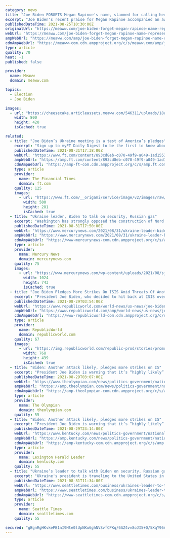 ```yaml
---
category: news
title: "Joe Biden FORGETS Megan Rapinoe's name, slammed for calling her 'America's best'"
excerpt: "Joe Biden's recent praise for Megan Rapinoe accompanied an awkward fumbling as the president forgot her last name"
publishedDateTime: 2021-08-25T10:30:00Z
originalUrl: "https://meaww.com/joe-biden-forget-megan-rapinoe-name-represent-america-best-internet-furious-losers-reactions"
webUrl: "https://meaww.com/joe-biden-forget-megan-rapinoe-name-represent-america-best-internet-furious-losers-reactions"
ampWebUrl: "https://meaww.com/amp/joe-biden-forget-megan-rapinoe-name-represent-america-best-internet-furious-losers-reactions"
cdnAmpWebUrl: "https://meaww-com.cdn.ampproject.org/c/s/meaww.com/amp/joe-biden-forget-megan-rapinoe-name-represent-america-best-internet-furious-losers-reactions"
type: article
quality: 70
heat: -1
published: false

provider:
  name: Meaww
  domain: meaww.com

topics:
  - Election
  - Joe Biden

images:
  - url: "https://cheesecake.articleassets.meaww.com/546311/uploads/18a4f6a0-058b-11ec-bd95-db89c1205176_800_420.png"
    width: 800
    height: 420
    isCached: true

related:
  - title: "Joe Biden’s Ukraine meeting is a test of America’s pledges"
    excerpt: "Sign up to myFT Daily Digest to be the first to know about Joe Biden news. In April 2014, two months after Ukraine’s pro-western revolution and a month after Russia annexed Crimea in retaliation, the then US vice-president Joe Biden flew into Kyiv."
    publishedDateTime: 2021-08-31T17:38:00Z
    webUrl: "https://www.ft.com/content/893cd8eb-c070-49f9-a049-1ad15532950f"
    ampWebUrl: "https://amp.ft.com/content/893cd8eb-c070-49f9-a049-1ad15532950f"
    cdnAmpWebUrl: "https://amp-ft-com.cdn.ampproject.org/c/s/amp.ft.com/content/893cd8eb-c070-49f9-a049-1ad15532950f"
    type: article
    provider:
      name: The Financial Times
      domain: ft.com
    quality: 125
    images:
      - url: "https://www.ft.com/__origami/service/image/v2/images/raw/https%3A%2F%2Fd1e00ek4ebabms.cloudfront.net%2Fproduction%2Fca569017-d1b0-4fd9-b40d-ff87b3e5fea4.jpg?source=google-amp&fit=scale-down&width=500"
        width: 500
        height: 281
        isCached: true
  - title: "Ukraine leader, Biden to talk on security, Russian gas"
    excerpt: "Washington has strongly opposed the construction of Nord Stream 2, but the Biden administration has opted not to punish the German company overseeing the project while announcing new sanctions"
    publishedDateTime: 2021-08-31T17:50:00Z
    webUrl: "https://www.mercurynews.com/2021/08/31/ukraine-leader-biden-to-talk-on-security-russian-gas/"
    ampWebUrl: "https://www.mercurynews.com/2021/08/31/ukraine-leader-biden-to-talk-on-security-russian-gas/amp/"
    cdnAmpWebUrl: "https://www-mercurynews-com.cdn.ampproject.org/c/s/www.mercurynews.com/2021/08/31/ukraine-leader-biden-to-talk-on-security-russian-gas/amp/"
    type: article
    provider:
      name: Mercury News
      domain: mercurynews.com
    quality: 75
    images:
      - url: "https://www.mercurynews.com/wp-content/uploads/2021/08/sjm-e-US_87594909.jpg?w=1024&#038;h=743"
        width: 1024
        height: 743
        isCached: true
  - title: "Joe Biden Pledges More Strikes On ISIS Amid Threats Of Another Attack On Kabul Airport"
    excerpt: "President Joe Biden, who decided to hit back at ISIS over the Kabul airport bombings said that the US airstrikes against the extremist group will continue."
    publishedDateTime: 2021-08-29T03:54:00Z
    webUrl: "https://www.republicworld.com/world-news/us-news/joe-biden-pledges-more-strikes-on-isis-amid-threats-of-another-attack-on-kabul-airport.html"
    ampWebUrl: "https://www.republicworld.com/amp/world-news/us-news/joe-biden-pledges-more-strikes-on-isis-amid-threats-of-another-attack-on-kabul-airport.html"
    cdnAmpWebUrl: "https://www-republicworld-com.cdn.ampproject.org/c/s/www.republicworld.com/amp/world-news/us-news/joe-biden-pledges-more-strikes-on-isis-amid-threats-of-another-attack-on-kabul-airport.html"
    type: article
    provider:
      name: RepublicWorld
      domain: republicworld.com
    quality: 67
    images:
      - url: "https://img.republicworld.com/republic-prod/stories/promolarge/xhdpi/2x4aoo80nkmm0zvb_1630205335.jpeg"
        width: 768
        height: 439
        isCached: true
  - title: "Biden: Another attack likely, pledges more strikes on IS"
    excerpt: "President Joe Biden is warning that it’s “highly likely” an Islamic State affiliate will try another attack in Afghanistan."
    publishedDateTime: 2021-08-29T03:07:00Z
    webUrl: "https://www.theolympian.com/news/politics-government/national-politics/article253826773.html"
    ampWebUrl: "https://amp.theolympian.com/news/politics-government/national-politics/article253826773.html"
    cdnAmpWebUrl: "https://amp-theolympian-com.cdn.ampproject.org/c/s/amp.theolympian.com/news/politics-government/national-politics/article253826773.html"
    type: article
    provider:
      name: The Olympian
      domain: theolympian.com
    quality: 55
  - title: "Biden: Another attack likely, pledges more strikes on IS"
    excerpt: "President Joe Biden is warning that it’s “highly likely” an Islamic State affiliate will try another attack in Afghanistan."
    publishedDateTime: 2021-08-29T23:14:00Z
    webUrl: "https://www.kentucky.com/news/politics-government/national-politics/article253826773.html"
    ampWebUrl: "https://amp.kentucky.com/news/politics-government/national-politics/article253826773.html"
    cdnAmpWebUrl: "https://amp-kentucky-com.cdn.ampproject.org/c/s/amp.kentucky.com/news/politics-government/national-politics/article253826773.html"
    type: article
    provider:
      name: Lexington Herald Leader
      domain: kentucky.com
    quality: 55
  - title: "Ukraine’s leader to talk with Biden on security, Russian gas"
    excerpt: "Ukraine's president is traveling to the United States in hopes of bolstering security ties with Washington and persuading the administration to ramp up sanctions against a new Russian gas pipeline byp"
    publishedDateTime: 2021-08-31T11:34:00Z
    webUrl: "https://www.seattletimes.com/business/ukraines-leader-to-talk-with-biden-on-security-russian-gas/"
    ampWebUrl: "https://www.seattletimes.com/business/ukraines-leader-to-talk-with-biden-on-security-russian-gas/?amp=1"
    cdnAmpWebUrl: "https://www-seattletimes-com.cdn.ampproject.org/c/s/www.seattletimes.com/business/ukraines-leader-to-talk-with-biden-on-security-russian-gas/?amp=1"
    type: article
    provider:
      name: Seattle Times
      domain: seattletimes.com
    quality: 55

secured: "gBgnRgHKvkePB1nI9Hte0lUpNKu6ghNVSvfCPKq/6AZ4vv8oJI5+D/5XqY96Ah6UOCMskwqFjLI8L1e/eeeMRAnzgB2snCAEirtsQgQMRs+FiHiq9Mmx/kJgZuNck+R7TGWa1+jbl6PA1SL1qSGQmJn1WqB4MQISoC2nopYuDi69H9BG2pQtzsXBABILC+AjCt8m2OJ5FW+jBq/OyHjx1z3VL3Dp0MwjljJ4DwPZbxtnuMwV8Vk2WY4B5pgFehzLhURm6cSYHlys8s0w+T2AevIVNURnyiMkn866SPsWZYUiHyxdAv2Dvua3fpblq5Ca5sbg2dQ3Ikav3UnCkeBWsfI4eTpCPZjdNCzmQ+VJ/5g=;FrtVODaeqS4q8t504PAitQ=="
---
```


